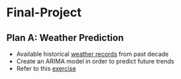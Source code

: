 # Final-Project

## Plan A: Weather Prediction
- Available historical [weather records](https://www.ncdc.noaa.gov/cdo-web/search) from past decade 
- Create an ARIMA model in order to predict future trends 
- Refer to this [exercise](https://stackabuse.com/using-machine-learning-to-predict-the-weather-part-1/)
